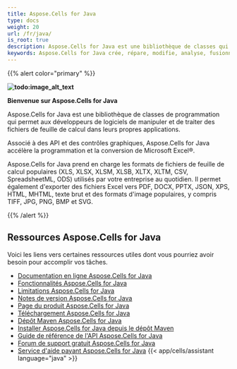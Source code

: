 ```yaml
---
title: Aspose.Cells for Java
type: docs
weight: 20
url: /fr/java/
is_root: true
description: Aspose.Cells for Java est une bibliothèque de classes qui prend en charge la création, la mise à jour et l enregistrement de fichiers Excel. Aspose.Cells for Java prend également en charge la conversion de fichiers en PDF, DOCX, PPTX, JSON, XPS, HTML, MHTML, texte brut et des formats d image populaires, y compris TIFF, JPG, PNG, BMP et SVG.
keywords: Aspose.Cells for Java crée, répare, modifie, analyse, fusionne, convertit JSON Excel XML PDF HTML TSV SQL TXT PNG JPEG et plus de formats.
---
```


{{% alert color="primary" %}}

**![todo:image_alt_text](home_1.png)**

**Bienvenue sur Aspose.Cells for Java**

Aspose.Cells for Java est une bibliothèque de classes de programmation qui permet aux développeurs de logiciels de manipuler et de traiter des fichiers de feuille de calcul dans leurs propres applications.

Associé à des API et des contrôles graphiques, Aspose.Cells for Java accélère la programmation et la conversion de Microsoft Excel®.

Aspose.Cells for Java prend en charge les formats de fichiers de feuille de calcul populaires (XLS, XLSX, XLSM, XLSB, XLTX, XLTM, CSV, SpreadsheetML, ODS) utilisés par votre entreprise au quotidien. Il permet également d'exporter des fichiers Excel vers PDF, DOCX, PPTX, JSON, XPS, HTML, MHTML, texte brut et des formats d'image populaires, y compris TIFF, JPG, PNG, BMP et SVG.


{{% /alert %}}

## **Ressources Aspose.Cells for Java**

Voici les liens vers certaines ressources utiles dont vous pourriez avoir besoin pour accomplir vos tâches.

- [Documentation en ligne Aspose.Cells for Java](/cells/fr/java/)
- [Fonctionnalités Aspose.Cells for Java](/cells/fr/java/feature-overview/)
- [Limitations Aspose.Cells for Java](/cells/fr/java/aspose-cells-features/)
- [Notes de version Aspose.Cells for Java](https://releases.aspose.com/cells/java/release-notes/)
- [Page du produit Aspose.Cells for Java](https://products.aspose.com/cells/java/)
- [Téléchargement Aspose.Cells for Java](https://releases.aspose.com/cells/java/)
- [Dépôt Maven Aspose.Cells for Java](https://releases.aspose.com/java/repo/com/aspose/aspose-cells/)
- [Installer Aspose.Cells for Java depuis le dépôt Maven](/cells/fr/java/installation/)
- [Guide de référence de l'API Aspose.Cells for Java](https://reference.aspose.com/cells/java)
- [Forum de support gratuit Aspose.Cells for Java](https://forum.aspose.com/c/cells/9)
- [Service d'aide payant Aspose.Cells for Java](https://helpdesk.aspose.com/)
{{< app/cells/assistant language="java" >}}

